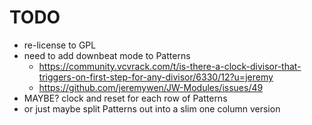 # TODO

  * re-license to GPL
  * need to add downbeat mode to Patterns
    * https://community.vcvrack.com/t/is-there-a-clock-divisor-that-triggers-on-first-step-for-any-divisor/6330/12?u=jeremy
    * https://github.com/jeremywen/JW-Modules/issues/49
  * MAYBE? clock and reset for each row of Patterns
  * or just maybe split Patterns out into a slim one column version
        




